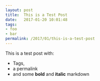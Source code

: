 ```yaml
---
layout: post
title:  This is a Test Post
date:   2017-01-20 10:01:48
tags: 
- foo 
- bar
permalink: /2017/01/this-is-a-test-post
---
```


This is a test post with:

- Tags,
- a permalink
- and some **bold** and __italic__ markdown
